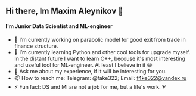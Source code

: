 ## Hi there, Im Maxim Aleynikov 👋

#### I'm Junior Data Scientist and ML-engineer

- 🔭 I’m currently working on parabolic model for good exit from trade in finance structure.
- 🌱 I’m currently learning Python and other cool tools for upgrade myself. In the distant future I want to learn C++, becouse it's most interesting and useful tool for ML-engineer. At least I believe in it 😃
- 💬 Ask me about my experience, if it will be interesting for you.
- 📫 How to reach me: Telegram: @fake322; Email: f4ke322@yandex.ru
- ⚡ Fun fact: DS and Ml are not a job for me, but a life's work. :heartpulse:

